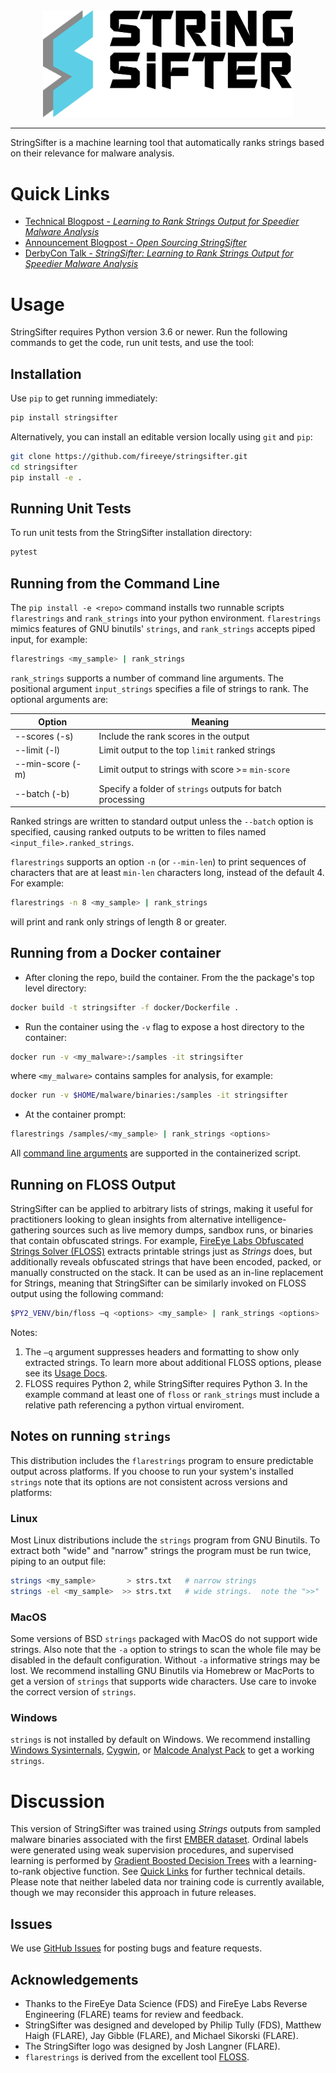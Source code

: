 <div align="center">
  <img src="misc/stringsifter-flat-dark.png" width="400">
</div>

--------------------------------------------------------------------------------

StringSifter is a machine learning tool that automatically ranks strings based on their relevance for malware analysis.

# Quick Links
* [Technical Blogpost - *Learning to Rank Strings Output for Speedier Malware Analysis*](https://www.fireeye.com/blog/threat-research/2019/05/learning-to-rank-strings-output-for-speedier-malware-analysis.html)
* [Announcement Blogpost - *Open Sourcing StringSifter*](https://www.fireeye.com/blog/threat-research/2019/09/open-sourcing-stringsifter.html)
* [DerbyCon Talk - *StringSifter: Learning to Rank Strings Output for Speedier Malware Analysis*](https://youtu.be/pLiaVzOMJSk)

# Usage

StringSifter requires Python version 3.6 or newer. Run the following commands to get the code, run unit tests, and use the tool:

## Installation

Use `pip` to get running immediately:
```sh
pip install stringsifter
```

Alternatively, you can install an editable version locally using `git` and `pip`:
```sh
git clone https://github.com/fireeye/stringsifter.git
cd stringsifter
pip install -e .
```

## Running Unit Tests

To run unit tests from the StringSifter installation directory:

```sh
pytest
```

## Running from the Command Line

The `pip install -e <repo>` command installs two runnable scripts `flarestrings` and `rank_strings` into your python environment. `flarestrings` mimics features of GNU binutils' `strings`, and `rank_strings` accepts piped input, for example:

```sh
flarestrings <my_sample> | rank_strings
```

`rank_strings` supports a number of command line arguments.  The positional argument `input_strings` specifies a file of strings to rank.  The optional arguments are:

Option | Meaning
--- | ---
--scores (-s) | Include the rank scores in the output
--limit (-l) | Limit output to the top `limit` ranked strings
--min-score (-m) | Limit output to strings with score >= `min-score`
--batch (-b) | Specify a folder of `strings` outputs for batch processing

Ranked strings are written to standard output unless the `--batch` option is specified, causing ranked outputs to be written to files named `<input_file>.ranked_strings`.

`flarestrings` supports an option `-n` (or `--min-len`) to print sequences of characters that are at least `min-len` characters long, instead of the default 4.  For example:

```sh
flarestrings -n 8 <my_sample> | rank_strings
```

will print and rank only strings of length 8 or greater.

## Running from a Docker container

- After cloning the repo, build the container.  From the the package's top level directory:
```sh
docker build -t stringsifter -f docker/Dockerfile .
```
- Run the container using the `-v` flag to expose a host directory to the container:
```sh
docker run -v <my_malware>:/samples -it stringsifter
```
where `<my_malware>` contains samples for analysis, for example:
```sh
docker run -v $HOME/malware/binaries:/samples -it stringsifter
```
- At the container prompt:
```sh
flarestrings /samples/<my_sample> | rank_strings <options>
```

All [command line arguments](#running-from-the-command-line) are supported in the containerized script.

## Running on FLOSS Output

StringSifter can be applied to arbitrary lists of strings, making it useful for practitioners looking to glean insights from alternative intelligence-gathering sources such as live memory dumps, sandbox runs, or binaries that contain obfuscated strings. For example, [FireEye Labs Obfuscated Strings Solver (FLOSS)](https://github.com/fireeye/flare-floss) extracts printable strings just as *Strings* does, but additionally reveals obfuscated strings that have been encoded, packed, or manually constructed on the stack. It can be used as an in-line replacement for Strings, meaning that StringSifter can be similarly invoked on FLOSS output using the following command:

```sh
$PY2_VENV/bin/floss –q <options> <my_sample> | rank_strings <options>
```

Notes:
1. The `–q` argument suppresses headers and formatting to show only extracted strings. To learn more about additional FLOSS options, please see its [Usage Docs](https://github.com/fireeye/flare-floss/blob/master/doc/usage.md).
2. FLOSS requires Python 2, while StringSifter requires Python 3.  In the example command at least one of `floss` or `rank_strings` must include a relative path referencing a python virtual enviroment.


## Notes on running `strings`

This distribution includes the `flarestrings` program to ensure predictable output across platforms.  If you choose to run your system's installed `strings` note that its options are not consistent across versions and platforms:

### Linux

Most Linux distributions include the `strings` program from GNU Binutils.  To extract both "wide" and "narrow" strings the program must be run twice, piping to an output file:

```sh
strings <my_sample>       > strs.txt   # narrow strings
strings -el <my_sample>  >> strs.txt   # wide strings.  note the ">>"
```

### MacOS

Some versions of BSD `strings` packaged with MacOS do not support wide strings.  Also note that the `-a` option to strings to scan the whole file may be disabled in the default configuration.  Without `-a` informative strings may be lost.  We recommend installing GNU Binutils via Homebrew or MacPorts to get a version of `strings` that supports wide characters.  Use care to invoke the correct version of `strings`.

### Windows

`strings` is not installed by default on Windows. We recommend installing [Windows Sysinternals](https://docs.microsoft.com/en-us/sysinternals/), [Cygwin](https://www.cygwin.com/), or [Malcode Analyst Pack](http://sandsprite.com/iDef/MAP/) to get a working `strings`.

# Discussion
This version of StringSifter was trained using *Strings* outputs from sampled malware binaries associated with the first [EMBER dataset](https://github.com/endgameinc/ember). Ordinal labels were generated using weak supervision procedures, and supervised learning is performed by [Gradient Boosted Decision Trees](https://github.com/microsoft/LightGBM) with a learning-to-rank objective function. See [Quick Links](#quick-links) for further technical details. Please note that neither labeled data nor training code is currently available, though we may reconsider this approach in future releases.

## Issues
We use [GitHub Issues](https://github.com/fireeye/stringsifter/issues) for posting bugs and feature requests.

## Acknowledgements
- Thanks to the FireEye Data Science (FDS) and FireEye Labs Reverse Engineering (FLARE) teams for review and feedback.
- StringSifter was designed and developed by Philip Tully (FDS), Matthew Haigh (FLARE), Jay Gibble (FLARE), and Michael Sikorski (FLARE).
- The StringSifter logo was designed by Josh Langner (FLARE).
- `flarestrings` is derived from the excellent tool [FLOSS](https://github.com/fireeye/flare-floss/blob/master/floss/strings.py#L7-L9).
